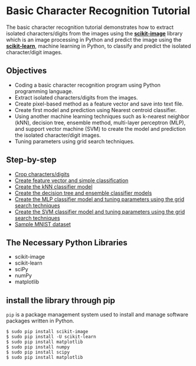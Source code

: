 # Basic Character Recognition Tutorial
The basic character recognition tutorial demonstrates how to extract isolated characters/digits from the images using the __[scikit-image](http://scikit-image.org/)__ library which is an image processing in Python and predict the image using the __[scikit-learn](http://scikit-learn.org/)__, machine learning in Python, to classify and predict the isolated character/digit images.

## Objectives  
- Coding a basic character recognition program using Python programming language.
- Extract isolated characters/digits from the images.
- Create pixel-based method as a feature vector and save into text file.
- Create first model and prediction using Nearest centroid classifier.
- Using another machine learning techniques such as k-nearest neighbor (kNN), decision tree, ensemble method, multi-layer perceptron (MLP), and support vector machine (SVM) to create the model and prediction the isolated character/digit images. 
- Tuning parameters using grid search techniques.

## Step-by-step
- [Crop characters/digits](https://github.com/mrolarik/basic-character-recognition/blob/master/001-crop-digit.ipynb)
- [Create feature vector and simple classification](https://github.com/mrolarik/basic-character-recognition/blob/master/002-feature-vector-and-simple-classification.ipynb)
- [Create the kNN classifier model](https://github.com/mrolarik/basic-character-recognition/blob/master/003-classification-nearest-centroid.ipynb)
- [Create the decision tree and ensemble classifier models](https://github.com/mrolarik/basic-character-recognition/blob/master/004-Decision-tree-and-ensemble-method.ipynb)
- [Create the MLP classifier model and tuning parameters using the grid search techniques](https://github.com/mrolarik/basic-character-recognition/blob/master/005-Neural-Network-Multi-layer-perceptron.ipynb)
- [Create the SVM classifier model and tuning parameters using the grid search techniques](https://github.com/mrolarik/basic-character-recognition/blob/master/006-support-vector-machine.ipynb)
- [Sample MNIST dataset](https://github.com/mrolarik/basic-character-recognition/blob/master/007-Sample-MNIST-dataset.ipynb)

## The Necessary Python Libraries
- scikit-image
- scikit-learn
- sciPy
- numPy
- matplotlib

## install the library through pip
```pip``` is a package management system used to install and manage software packages written in Python.
```
$ sudo pip install scikit-image
$ sudo pip install -U scikit-learn
$ sudo pip install matplotlib
$ sudo pip install numpy
$ sudo pip install scipy
$ sudo pip install matplotlib
```
